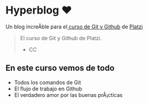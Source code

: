 # Hyperblog ♥
Un blog increÃ­ble para el[ curso de Git y Github](https://platzi.com/cursos/git-github/ " curso de Git y Github") de [Platzi](https://platzi.com/ "Platzi")
> El curso de Git y Github de Platzi.
> - CC 

## En este curso vemos de todo
* Todos los comandos de Git
* El flujo de trabajo en Github
* El verdadero amor por las buenas prÃ¡cticas
